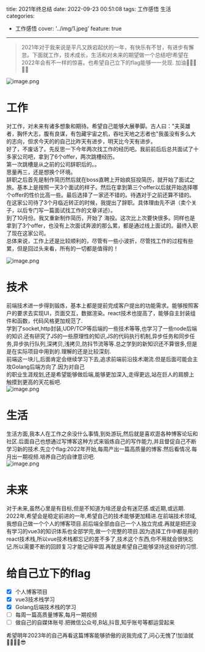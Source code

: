 
title: 2021年终总结
date: 2022-09-23 00:51:08
tags: 工作感悟 生活
categories:
- 工作感悟
cover: '../img/1.jpeg'
feature: true
---



> 2021年对于我来说是平凡又跌宕起伏的一年，有快乐有不甘，有进步有懈怠。下面就工作，技术成长，生活和对未来的期望做一个总结吧!希望在2022年会有不一样的惊喜。也希望自己立下的flag能够一一兑现. 
> 加油🐱‍💻🎈🎈🎈

![image.png](../img/5.png)
<a name="FKyNF"></a>
# 工作

对工作，对未来有诸多想象和期待。希望自己能够大展拳脚。古人曰："夫英雄者，胸怀大志，腹有良谋，有包藏宇宙之机，吞吐天地之志者也"我虽没有多么大的志向，但求今天的的自己比昨天有进步，明天比今天有进步。<br />
好了，不废话了。先反思一下今年两次找工作的经历吧。我前前后后总共面试了十多家公司吧，拿到了6个offer，两次跳槽经历。<br />第一次跳槽是从之前的公司辞职后的。。<br />思量再三，还是想换个环境。<br />辞职之后首先是制作简历然后就在boss直聘上开始疯狂投简历，就开始了面试之旅。基本上是按照一天3个面试的样子。然后在拿到第三个offer以后就开始选择哪个offer的性价比高一些。最后选择了一家还不错的。待遇对于之前还算不错的。<br />在这家公司待了3个月临近转正的时候，我提出了辞职。具体理由先不讲（卖个关子，以后专门写一篇面试找工作的文章详述）。<br />到了10月份。我又重新制作简历，开始了 海投。这次比上次要快很多。同样也是拿到了3个offer，也没有上次面试奔波的那么累，都是通过线上面试的。最终入职了现在这家公司。<br />总体来说，工作上还是比较顺利的，尽管有一些小波折，尽管找工作的过程有些累，但是回过头来看，所有的一切都是值得的！

![image.png](../img/6.png)
<a name="bkWIA"></a>
# 技术
前端技术进一步得到锻炼，基本上都是提前完成客户提出的功能需求。能够按照客户的要求去实现UI，页面交互，数据渲染。react技术也提高了，能够自主封装组件和函数，代码风格更加规范了.<br />学到了socket,http封装,UDP/TCP等后端的一些技术等等,也学习了一些node后端的知识.还有研究了JS的一些原理性的知识,JS的代码执行机制,异步任务和同步任务,异步执行队列,深拷贝,浅拷贝,防抖节流等等.总之学到的新知识还不算很多,但是是在实际项目中用到的.理解的还是比较深刻.<br />前端这一块儿,后面肯定会继续学习下去,追求前端前沿技术潮流.但是后面可能会主攻Golang后端方向了.因为对自己<br />的职业生涯规划,还是希望能够做后端,能够更加深入,走得更远,站在巨人的肩膀上触摸到更高的天花板吧.<br />
![image.png](../img/7.png)
<a name="i3JMc"></a>
# 生活
生活方面,我本人在工作之余没什么事情,到处游玩,然后就是喜欢逛各种博客论坛和社区.后面自己也想通过写博客这种方式来锻炼自己的写作能力,并且督促自己不断学习新的技术.先立个flag:2022年开始,每周产出一篇高质量的博客.然后看情况.每月出一期视频.培养自己的自律意识吧.<br />![image.png](../img/8.png)
<a name="myfxw"></a>
# 未来
对于未来,虽然心里是有目标,但是不知道为啥还是会有迷茫感.或近期,或远期. 2022年,希望会是稳定前进的一年,希望自己的技术能够更加精进.在前端技术领域,我想自己做一个个人的博客项目.前后端全部由自己一个人独立完成.再就是把还没有学习的vue3的知识体系也全部学完,做一个完整的项目.因为选择工作中都是用的react技术栈,所以vue技术栈都忘记的差不多了,技术这个东西,你不用就会很快忘记.所以需要不断的回顾复习才能记得牢固.再就是希望自己能够坚持这些好的习惯.

<a name="tgRi7"></a>
# 给自己立下的flag

- [x] 个人博客项目
- [x] vue3技术栈学习
- [x] Golang后端技术栈的学习
- [ ] 每周一篇高质量博客,每月一期视频
- [ ] 做自己的自媒体账号.把微信公众号,B站,抖音,知乎账号等都运营起来

希望明年2023年的自己再看这篇博客能够骄傲的说我完成了,问心无愧了!加油就🐱‍🚀🐱‍🏍😎
